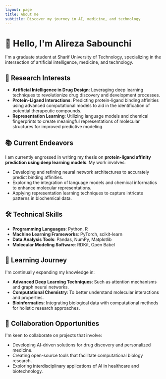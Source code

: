 ```yaml
---
layout: page
title: About me
subtitle: Discover my journey in AI, medicine, and technology
---
```


# 👋 Hello, I'm Alireza Sabounchi

I'm a graduate student at Sharif University of Technology, specializing in the intersection of artificial intelligence, medicine, and technology.

## 🔬 Research Interests

- **Artificial Intelligence in Drug Design**: Leveraging deep learning techniques to revolutionize drug discovery and development processes.
- **Protein-Ligand Interactions**: Predicting protein-ligand binding affinities using advanced computational models to aid in the identification of potential therapeutic compounds.
- **Representation Learning**: Utilizing language models and chemical fingerprints to create meaningful representations of molecular structures for improved predictive modeling.

## 📚 Current Endeavors

I am currently engrossed in writing my thesis on **protein-ligand affinity prediction using deep learning models**. My work involves:
- Developing and refining neural network architectures to accurately predict binding affinities.
- Exploring the integration of language models and chemical informatics to enhance molecular representations.
- Applying representation learning techniques to capture intricate patterns in biochemical data.

## 🛠️ Technical Skills

- **Programming Languages**: Python, R
- **Machine Learning Frameworks**: PyTorch, scikit-learn
- **Data Analysis Tools**: Pandas, NumPy, Matplotlib
- **Molecular Modeling Software**: RDKit, Open Babel

## 🌱 Learning Journey

I'm continually expanding my knowledge in:
- **Advanced Deep Learning Techniques**: Such as attention mechanisms and graph neural networks.
- **Computational Chemistry**: To better understand molecular interactions and properties.
- **Bioinformatics**: Integrating biological data with computational methods for holistic research approaches.

## 🤝 Collaboration Opportunities

I'm keen to collaborate on projects that involve:
- Developing AI-driven solutions for drug discovery and personalized medicine.
- Creating open-source tools that facilitate computational biology research.
- Exploring interdisciplinary applications of AI in healthcare and biotechnology.
